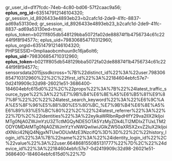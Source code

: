 gr_user_id=d1f7fcdc-74eb-4c80-bd06-57f2caac9a56; __eplus_org_id__=635147912146104320; gr_session_id_8926433e4893eb23=b2cafc1d-2de9-41fc-8837-ad69a53130ed; gr_session_id_8926433e4893eb23_b2cafc1d-2de9-41fc-8837-ad69a53130ed=true; eplus_token=b0211f805db548129bba5072fa02de88874f1b4756734c61c2244f9f8f94577c; eplus_uid=798306854710312960; eplus_orgid=635147912146104320; PHPSESSID=0mpliaaobcmhuun9c16ja6olt6; __eplus_uid__=798306854710312960; __eplus_token__=b0211f805db548129bba5072fa02de88874f1b4756734c61c2244f9f8f94577c; sensorsdata2015jssdkcross=%7B%22distinct_id%22%3A%22user.798306854710312960%22%2C%22first_id%22%3A%22184604ebfc57e7-0d2419909c32d98-26021e51-3686400-184604ebfc615d0%22%2C%22props%22%3A%7B%22%24latest_traffic_source_type%22%3A%22%E7%9B%B4%E6%8E%A5%E6%B5%81%E9%87%8F%22%2C%22%24latest_search_keyword%22%3A%22%E6%9C%AA%E5%8F%96%E5%88%B0%E5%80%BC_%E7%9B%B4%E6%8E%A5%E6%89%93%E5%BC%80%22%2C%22%24latest_referrer%22%3A%22%22%7D%2C%22identities%22%3A%22eyIkaWRlbnRpdHlfY29va2llX2lkIjoiMTg0NjA0ZWJmYzU3ZTctMGQyNDE5OTA5YzMyZDk4LTI2MDIxZTUxLTM2ODY0MDAtMTg0NjA0ZWJmYzYxNWQwIiwiJGlkZW50aXR5X2xvZ2luX2lkIjoidXNlci42NjQ4NjgxNTUwODUxMzE3NzcifQ%3D%3D%22%2C%22history_login_id%22%3A%7B%22name%22%3A%22%24identity_login_id%22%2C%22value%22%3A%22user.664868155085131777%22%7D%2C%22%24device_id%22%3A%22184604ebfc57e7-0d2419909c32d98-26021e51-3686400-184604ebfc615d0%22%7D
